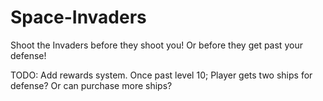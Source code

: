 # Space-Invaders
Shoot the Invaders before they shoot you! Or before they get past your defense!

TODO:
Add rewards system.
Once past level 10; Player gets two ships for defense?  Or can purchase more ships?
